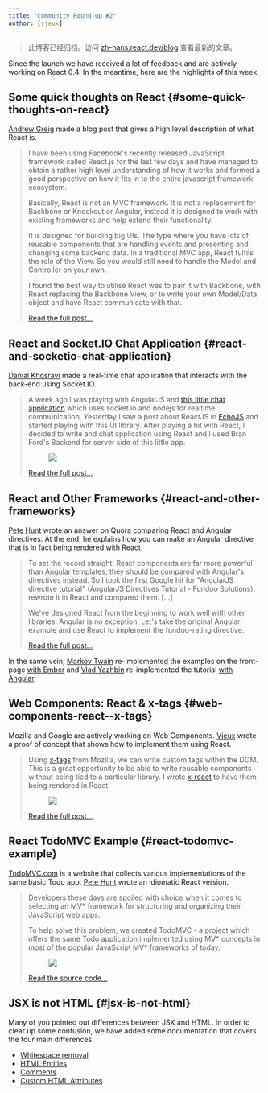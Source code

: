 ```yaml
---
title: "Community Round-up #2"
author: [vjeux]
---
```


<div class="scary">

> 此博客已经归档。访问 [zh-hans.react.dev/blog](https://zh-hans.react.dev/blog) 查看最新的文章。

</div>

Since the launch we have received a lot of feedback and are actively working on React 0.4. In the meantime, here are the highlights of this week.

## Some quick thoughts on React {#some-quick-thoughts-on-react}

[Andrew Greig](http://www.andrewgreig.com/) made a blog post that gives a high level description of what React is.

> I have been using Facebook's recently released JavaScript framework called React.js for the last few days and have managed to obtain a rather high level understanding of how it works and formed a good perspective on how it fits in to the entire javascript framework ecosystem.
>
> Basically, React is not an MVC framework. It is not a replacement for Backbone or Knockout or Angular, instead it is designed to work with existing frameworks and help extend their functionality.
>
> It is designed for building big UIs. The type where you have lots of reusable components that are handling events and presenting and changing some backend data. In a traditional MVC app, React fulfils the role of the View. So you would still need to handle the Model and Controller on your own.
>
> I found the best way to utilise React was to pair it with Backbone, with React replacing the Backbone View, or to write your own Model/Data object and have React communicate with that.
>
> [Read the full post...](http://www.andrewgreig.com/637/)

## React and Socket.IO Chat Application {#react-and-socketio-chat-application}

[Danial Khosravi](https://danialk.github.io/) made a real-time chat application that interacts with the back-end using Socket.IO.

> A week ago I was playing with AngularJS and [this little chat application](https://github.com/btford/angular-socket-io-im) which uses socket.io and nodejs for realtime communication. Yesterday I saw a post about ReactJS in [EchoJS](http://www.echojs.com/) and started playing with this UI library. After playing a bit with React, I decided to write and chat application using React and I used Bran Ford's Backend for server side of this little app.
> <figure><a href="https://danialk.github.io/blog/2013/06/16/reactjs-and-socket-dot-io-chat-application/"><img src="../images/blog/chatapp.png"></a></figure>
>
> [Read the full post...](https://danialk.github.io/blog/2013/06/16/reactjs-and-socket-dot-io-chat-application/)

## React and Other Frameworks {#react-and-other-frameworks}

[Pete Hunt](http://www.petehunt.net/blog/) wrote an answer on Quora comparing React and Angular directives. At the end, he explains how you can make an Angular directive that is in fact being rendered with React.

> To set the record straight: React components are far more powerful than Angular templates; they should be compared with Angular's directives instead. So I took the first Google hit for "AngularJS directive tutorial" (AngularJS Directives Tutorial - Fundoo Solutions), rewrote it in React and compared them. [...]
>
> We've designed React from the beginning to work well with other libraries. Angular is no exception. Let's take the original Angular example and use React to implement the fundoo-rating directive.
>
> [Read the full post...](https://www.quora.com/Pete-Hunt/Posts/Facebooks-React-vs-AngularJS-A-Closer-Look)

In the same vein, [Markov Twain](https://twitter.com/markov_twain/status/345702941845499906) re-implemented the examples on the front-page [with Ember](http://jsbin.com/azihiw/2/edit) and [Vlad Yazhbin](https://twitter.com/vla) re-implemented the tutorial [with Angular](http://jsfiddle.net/vla/Cdrse/).

## Web Components: React & x-tags {#web-components-react--x-tags}

Mozilla and Google are actively working on Web Components. [Vjeux](http://blog.vjeux.com/) wrote a proof of concept that shows how to implement them using React.

> Using [x-tags](http://www.x-tags.org/) from Mozilla, we can write custom tags within the DOM. This is a great opportunity to be able to write reusable components without being tied to a particular library. I wrote [x-react](https://github.com/vjeux/react-xtags/) to have them being rendered in React.
> <figure><a href="http://blog.vjeux.com/2013/javascript/custom-components-react-x-tags.html"><img src="../images/blog/xreact.png"></a></figure>
>
> [Read the full post...](http://blog.vjeux.com/2013/javascript/custom-components-react-x-tags.html)

## React TodoMVC Example {#react-todomvc-example}

[TodoMVC.com](http://todomvc.com/) is a website that collects various implementations of the same basic Todo app. [Pete Hunt](http://www.petehunt.net/blog/) wrote an idiomatic React version.

> Developers these days are spoiled with choice when it comes to selecting an MV* framework for structuring and organizing their JavaScript web apps.
>
> To help solve this problem, we created TodoMVC - a project which offers the same Todo application implemented using MV* concepts in most of the popular JavaScript MV* frameworks of today.
> <figure><a href="http://todomvc.com/labs/architecture-examples/react/"><img src="../images/blog/todomvc.png"></a></figure>
>
> [Read the source code...](https://github.com/tastejs/todomvc/tree/gh-pages/labs/architecture-examples/react)

## JSX is not HTML {#jsx-is-not-html}

Many of you pointed out differences between JSX and HTML. In order to clear up some confusion, we have added some documentation that covers the four main differences:

  - [Whitespace removal](/docs/jsx-is-not-html.html)
  - [HTML Entities](/docs/jsx-is-not-html.html)
  - [Comments](/docs/jsx-is-not-html.html)
  - [Custom HTML Attributes](/docs/jsx-is-not-html.html)
